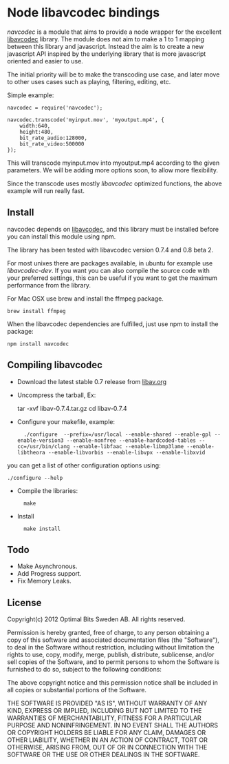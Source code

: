 
Node libavcodec bindings
=

*navcodec* is a module that aims to provide a node wrapper for the excellent [libavcodec](http://libav.org) library. The module does not aim to make a 1 to 1 mapping between this library and javascript. Instead the aim is to create a new javascript API inspired by the underlying library that is more javascript oriented and easier to use.

The initial priority will be to make the transcoding use case, and later move to other uses cases such as playing, filtering, editing, etc.

Simple example:

	navcodec = require('navcodec');

	navcodec.transcode('myinput.mov', 'myoutput.mp4', {
		width:640,
		height:480,
		bit_rate_audio:128000,
		bit_rate_video:500000
	});

This will transcode myinput.mov into myoutput.mp4 according to the given parameters.
We will be adding more options soon, to allow more flexibility.

Since the transcode uses mostly *libavcodec* optimized functions, the above example will run really fast.

Install
-

navcodec depends on [libavcodec](http://libav.org), and this library
must be installed before you can install this module using npm. 

The library has been tested with libavcodec version 0.7.4 and 0.8 beta 2.

For most unixes there are packages available, in ubuntu for example use *libavcodec-dev*. If you want you can also compile the source code with your preferred settings, this can be useful if you want to get the maximum performance from the library.

For Mac OSX use brew and install the ffmpeg package.

	brew install ffmpeg

When the libavcodec dependencies are fulfilled, just use npm to install the package:

	npm install navcodec


  
Compiling libavcodec
-

- Download the latest stable 0.7 release from [libav.org](http://libav.org/download.html#release_0.7)

- Uncompress the tarball, Ex:
  
	tar -xvf libav-0.7.4.tar.gz
	cd libav-0.7.4
  
- Configure your makefile, example:

		./configure  --prefix=/usr/local --enable-shared --enable-gpl --enable-version3 --enable-nonfree --enable-hardcoded-tables --cc=/usr/bin/clang --enable-libfaac --enable-libmp3lame --enable-libtheora --enable-libvorbis --enable-libvpx --enable-libxvid
  
you can get a list of other configuration options using:

	./configure --help
  
- Compile the libraries:

		make
  
- Install


		make install

Todo
-

- Make Asynchronous.
- Add Progress support.
- Fix Memory Leaks.

License
-

Copyright(c) 2012 Optimal Bits Sweden AB. All rights reserved.
 
Permission is hereby granted, free of charge, to any person obtaining a copy
of this software and associated documentation files (the "Software"), to
deal in the Software without restriction, including without limitation the
rights to use, copy, modify, merge, publish, distribute, sublicense, and/or
sell copies of the Software, and to permit persons to whom the Software is
furnished to do so, subject to the following conditions:

The above copyright notice and this permission notice shall be included in
all copies or substantial portions of the Software.

THE SOFTWARE IS PROVIDED "AS IS", WITHOUT WARRANTY OF ANY KIND, EXPRESS OR
IMPLIED, INCLUDING BUT NOT LIMITED TO THE WARRANTIES OF MERCHANTABILITY,
FITNESS FOR A PARTICULAR PURPOSE AND NONINFRINGEMENT. IN NO EVENT SHALL THE
AUTHORS OR COPYRIGHT HOLDERS BE LIABLE FOR ANY CLAIM, DAMAGES OR OTHER
LIABILITY, WHETHER IN AN ACTION OF CONTRACT, TORT OR OTHERWISE, ARISING
FROM, OUT OF OR IN CONNECTION WITH THE SOFTWARE OR THE USE OR OTHER DEALINGS
IN THE SOFTWARE.
 

